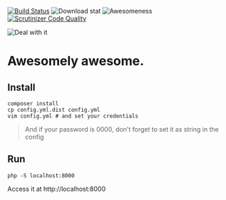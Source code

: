 [![Build Status](https://travis-ci.org/Nek-/TestCrawler.svg?branch=master)](https://travis-ci.org/Nek-/TestCrawler)
![Download stat](https://img.shields.io/github/downloads/atom/atom/latest/total.svg)
![Awesomeness](https://img.shields.io/badge/awesomeness-sucess-brightgreen.svg)
[![Scrutinizer Code Quality](https://scrutinizer-ci.com/g/Nek-/TestCrawler/badges/quality-score.png?b=master)](https://scrutinizer-ci.com/g/Nek-/TestCrawler/?branch=master)

![Deal with it](http://www.thepostturtle.com/wp-content/uploads/2015/02/Obama-Deal-with-It.jpg)

# Awesomely awesome.

Install
-------

```
composer install
cp config.yml.dist config.yml
vim config.yml # and set your credentials
```

> And if your password is 0000, don't forget to set it as string in the config

Run
---

```
php -S localhost:8000
```

Access it at http://localhost:8000
